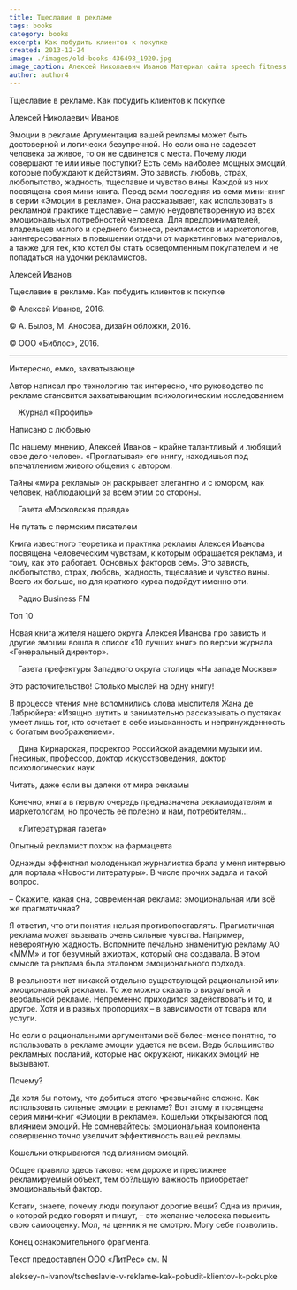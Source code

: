 ```yaml
---
title: Тщеславие в рекламе
tags: books
category: books
excerpt: Как побудить клиентов к покупке
created: 2013-12-24
image: ./images/old-books-436498_1920.jpg
image_caption: Алексей Николаевич Иванов Материал сайта speech fitness fun - Проект Фитнес речи — часть движения за свободные Программы Обучения для Публичных Выступлений
author: author4
---
```


Тщеславие в рекламе. Как побудить клиентов к покупке 

Алексей Николаевич Иванов

Эмоции в рекламе Аргументация вашей рекламы может быть достоверной и
логически безупречной. Но если она не задевает человека за живое, то он
не сдвинется с места. Почему люди совершают те или иные поступки? Есть
семь наиболее мощных эмоций, которые побуждают к действиям. Это зависть,
любовь, страх, любопытство, жадность, тщеславие и чувство вины. Каждой
из них посвящена своя мини-книга. Перед вами последняя из семи мини-книг
в серии «Эмоции в рекламе». Она рассказывает, как использовать в
рекламной практике тщеславие – самую неудовлетворенную из всех
эмоциональных потребностей человека. Для предпринимателей, владельцев
малого и среднего бизнеса, рекламистов и маркетологов, заинтересованных
в повышении отдачи от маркетинговых материалов, а также для тех, кто
хотел бы стать осведомленным покупателем и не попадаться на удочки
рекламистов.

Алексей Иванов

Тщеславие в рекламе. Как побудить клиентов к покупке

© Алексей Иванов, 2016.

© А. Былов, М. Аносова, дизайн обложки, 2016.

© ООО «Библос», 2016.

------------------------------------------------------------------------

Интересно, емко, захватывающе

Автор написал про технологию так интересно, что руководство по рекламе
становится захватывающим психологическим исследованием

    Журнал «Профиль»

Написано с любовью

По нашему мнению, Алексей Иванов – крайне талантливый и любящий свое
дело человек. «Проглатывая» его книгу, находишься под впечатлением
живого общения с автором.

Тайны «мира рекламы» он раскрывает элегантно и с юмором, как человек,
наблюдающий за всем этим со стороны.

    Газета «Московская правда»

Не путать с пермским писателем

Книга известного теоретика и практика рекламы Алексея Иванова посвящена
человеческим чувствам, к которым обращается реклама, и тому, как это
работает. Основных факторов семь. Это зависть, любопытство, страх,
любовь, жадность, тщеславие и чувство вины. Всего их больше, но для
краткого курса подойдут именно эти.

    Радио Business FM

Топ 10

Новая книга жителя нашего округа Алексея Иванова про зависть и другие
эмоции вошла в список «10 лучших книг» по версии журнала «Генеральный
директор».

    Газета префектуры Западного округа столицы «На западе Москвы»

Это расточительство! Столько мыслей на одну книгу!

В процессе чтения мне вспомнились слова мыслителя Жана де Лабрюйера:
«Изящно шутить и занимательно рассказывать о пустяках умеет лишь тот,
кто сочетает в себе изысканность и непринужденность с богатым
воображением».

    Дина Кирнарская, проректор Российской академии музыки им. Гнесиных,
профессор, доктор искусствоведения, доктор психологических наук

Читать, даже если вы далеки от мира рекламы

Конечно, книга в первую очередь предназначена рекламодателям и
маркетологам, но прочесть её полезно и нам, потребителям…

    «Литературная газета»

Опытный рекламист похож на фармацевта

Однажды эффектная молоденькая журналистка брала у меня интервью для
портала «Новости литературы». В числе прочих задала и такой вопрос.

– Скажите, какая она, современная реклама: эмоциональная или всё же
прагматичная?

Я ответил, что эти понятия нельзя противопоставлять. Прагматичная
реклама может вызывать очень сильные чувства. Например, невероятную
жадность. Вспомните печально знаменитую рекламу АО «МММ» и тот безумный
ажиотаж, который она создавала. В этом смысле та реклама была эталоном
эмоционального подхода.

В реальности нет никакой отдельно существующей рациональной или
эмоциональной рекламы. То же можно сказать о визуальной и вербальной
рекламе. Непременно приходится задействовать и то, и другое. Хотя и в
разных пропорциях – в зависимости от товара или услуги.

Но если с рациональными аргументами всё более-менее понятно, то
использовать в рекламе эмоции удается не всем. Ведь большинство
рекламных посланий, которые нас окружают, никаких эмоций не вызывают.

Почему?

Да хотя бы потому, что добиться этого чрезвычайно сложно. Как
использовать сильные эмоции в рекламе? Вот этому и посвящена серия
мини-книг «Эмоции в рекламе». Кошельки открываются под влиянием эмоций.
Не сомневайтесь: эмоциональная компонента совершенно точно увеличит
эффективность вашей рекламы.

Кошельки открываются под влиянием эмоций.

Общее правило здесь таково: чем дороже и престижнее рекламируемый
объект, тем бо?льшую важность приобретает эмоциональный фактор.

Кстати, знаете, почему люди покупают дорогие вещи? Одна из причин, о
которой редко говорят и пишут, – это желание человека повысить свою
самооценку. Мол, на ценник я не смотрю. Могу себе позволить.

Конец ознакомительного фрагмента.

Текст предоставлен [ООО «ЛитРес»](/posts/podderzhka-kompanii-lit-res/) см. N 

aleksey-n-ivanov/tscheslavie-v-reklame-kak-pobudit-klientov-k-pokupke


